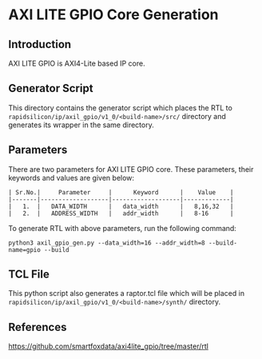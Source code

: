 # AXI LITE GPIO Core Generation 
## Introduction

AXI LITE GPIO is AXI4-Lite based IP core.


## Generator Script

This directory contains the generator script which places the RTL to `rapidsilicon/ip/axil_gpio/v1_0/<build-name>/src/` directory and generates its wrapper in the same directory. 

## Parameters
There are two parameters for AXI LITE GPIO core. These parameters, their keywords and values are given below:

    | Sr.No.|     Parameter     |      Keyword      |    Value    |
    |-------|-------------------|-------------------|-------------|
    |   1.  |   DATA_WIDTH      |   data_width      |   8,16,32   |
    |   2.  |   ADDRESS_WIDTH   |   addr_width      |   8-16      |


To generate RTL with above parameters, run the following command:
```
python3 axil_gpio_gen.py --data_width=16 --addr_width=8 --build-name=gpio --build
```

## TCL File
This python script also generates a raptor.tcl file which will be placed in `rapidsilicon/ip/axil_gpio/v1_0/<build-name>/synth/` directory.

## References

https://github.com/smartfoxdata/axi4lite_gpio/tree/master/rtl
